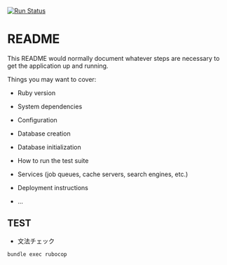 
[![Run Status](https://api.shippable.com/projects/5a23a591b9ead1070033bffa/badge?branch=master)](https://app.shippable.com/github/JuriShimizu/pinta)

# README

This README would normally document whatever steps are necessary to get the
application up and running.

Things you may want to cover:

* Ruby version

* System dependencies

* Configuration

* Database creation

* Database initialization

* How to run the test suite

* Services (job queues, cache servers, search engines, etc.)

* Deployment instructions

* ...

## TEST

- 文法チェック
```
bundle exec rubocop
```
